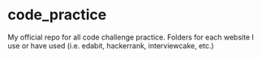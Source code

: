 # code_practice
My official repo for all code challenge practice. Folders for each website I use or have used (i.e. edabit, hackerrank, interviewcake, etc.)
